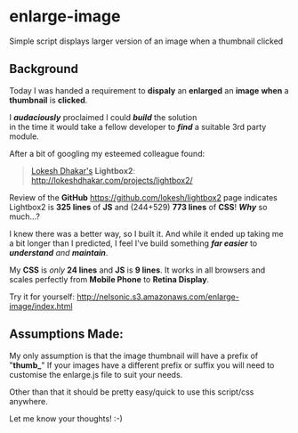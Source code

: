 enlarge-image
=============

Simple script displays larger version of an image when a thumbnail clicked

## Background

Today I was handed a requirement to **dispaly** an **enlarged** an **image**
**when** a **thumbnail** is **clicked**.

I ***audaciously*** proclaimed I could ***build*** the solution <br />
in the time it would take a fellow developer to ***find***
a suitable 3rd party module.

After a bit of googling my esteemed colleague found:

>[Lokesh Dhakar's](http://lokeshdhakar.com) **Lightbox2**: 
http://lokeshdhakar.com/projects/lightbox2/

Review of the **GitHub** https://github.com/lokesh/lightbox2 page indicates <br />
Lightbox2 is **325 lines** of **JS** and (244+529) **773 lines** of **CSS**!
***Why*** so much...?

I knew there was a better way, so I built it.
And while it ended up taking me a bit longer than I predicted,
I feel I've build something ***far easier*** 
to ***understand*** *and* ***maintain***.

My **CSS** is *only* **24 lines** and **JS** is **9 lines**.
It works in all browsers and scales perfectly from 
**Mobile Phone** to **Retina Display**.

Try it for yourself: http://nelsonic.s3.amazonaws.com/enlarge-image/index.html

## Assumptions Made:

My only assumption is that the image thumbnail will have a prefix of "**thumb_**"
If your images have a different prefix or suffix you will need to customise
the enlarge.js file to suit your needs.

Other than that it should be pretty easy/quick to use this script/css anywhere.

Let me know your thoughts! :-)